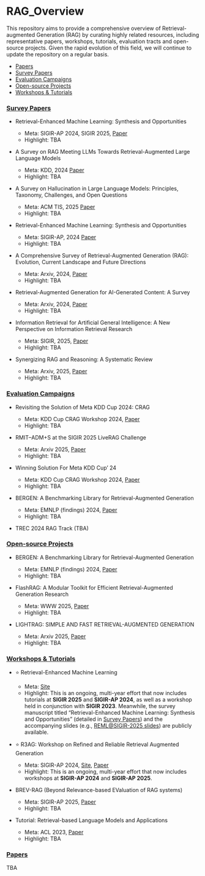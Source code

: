 # RAG_Overview

This repository aims to provide a comprehensive overview of Retrieval-augmented Generation (RAG) by curating highly related resources, including representative papers, workshops, tutorials, evaluation tracts and open-source projects.
Given the rapid evolution of this field, we will continue to update the repository on a regular basis.

- <a href="#ps">Papers</a>
- <a href="#sp">Survey Papers</a>
- <a href="#ec">Evaluation Campaigns</a>
- <a href="#op">Open-source Projects</a>
- <a href="#wt">Workshops & Tutorials</a>

### <a name="sp"></a>[Survey Papers]()

- Retrieval-Enhanced Machine Learning: Synthesis and Opportunities 
  - Meta: SIGIR-AP 2024, SIGIR 2025, [Paper](https://arxiv.org/abs/2407.12982)
  - Highlight: TBA

- A Survey on RAG Meeting LLMs Towards Retrieval-Augmented Large Language Models 
  - Meta: KDD, 2024 [Paper](https://arxiv.org/abs/2405.06211)
  - Highlight: TBA

- A Survey on Hallucination in Large Language Models: Principles, Taxonomy, Challenges, and Open Questions 
  - Meta: ACM TIS, 2025 [Paper](https://arxiv.org/pdf/2311.05232)
  - Highlight: TBA

- Retrieval-Enhanced Machine Learning: Synthesis and Opportunities 
  - Meta: SIGIR-AP, 2024 [Paper](https://arxiv.org/pdf/2407.12982)
  - Highlight: TBA

- A Comprehensive Survey of Retrieval-Augmented Generation (RAG): Evolution, Current Landscape and Future Directions 
  - Meta: Arxiv, 2024, [Paper](https://arxiv.org/pdf/2410.12837)
  - Highlight: TBA

- Retrieval-Augmented Generation for AI-Generated Content: A Survey 
  - Meta: Arxiv, 2024, [Paper](https://arxiv.org/pdf/2402.19473)
  - Highlight: TBA

- Information Retrieval for Artificial General Intelligence:
A New Perspective on Information Retrieval Research 
  - Meta: SIGIR, 2025, [Paper](https://dl.acm.org/doi/pdf/10.1145/3726302.3730349)
  - Highlight: TBA

- Synergizing RAG and Reasoning: A Systematic Review 
  - Meta: Arxiv, 2025, [Paper](https://arxiv.org/pdf/2504.15909)
  - Highlight: TBA

### <a name="ec"></a>[Evaluation Campaigns]()

- Revisiting the Solution of Meta KDD Cup 2024: CRAG 
  - Meta: KDD Cup CRAG Workshop 2024, [Paper](https://arxiv.org/pdf/2409.15337)
  - Highlight: TBA
 
- RMIT–ADM+S at the SIGIR 2025 LiveRAG Challenge 
  - Meta: Arxiv 2025, [Paper](https://arxiv.org/pdf/2506.14516)
  - Highlight: TBA
 
- Winning Solution For Meta KDD Cup’ 24 
  - Meta: KDD Cup CRAG Workshop 2024, [Paper](https://arxiv.org/pdf/2410.00005)
  - Highlight: TBA
 
- BERGEN: A Benchmarking Library for Retrieval-Augmented Generation 
  - Meta: EMNLP (findings) 2024, [Paper](https://arxiv.org/pdf/2407.01102)
  - Highlight: TBA
 
- TREC 2024 RAG Track (TBA)

### <a name="op"></a>[Open-source Projects]()
- BERGEN: A Benchmarking Library for Retrieval-Augmented Generation 
  - Meta: EMNLP (findings) 2024, [Paper](https://arxiv.org/pdf/2407.01102)
  - Highlight: TBA

- FlashRAG: A Modular Toolkit for Efficient Retrieval-Augmented Generation Research 
  - Meta: WWW 2025, [Paper](https://arxiv.org/pdf/2405.13576)
  - Highlight: TBA

- LIGHTRAG: SIMPLE AND FAST RETRIEVAL-AUGMENTED GENERATION 
  - Meta: Arxiv 2025, [Paper](https://arxiv.org/pdf/2410.05779)
  - Highlight: TBA
 
### <a name="wt"></a>[Workshops & Tutorials]()
- ⭐ Retrieval-Enhanced Machine Learning
  - Meta: [Site](https://retrieval-enhanced-ml.github.io)
  - Highlight: This is an ongoing, multi-year effort that now includes tutorials at **SIGIR 2025** and **SIGIR-AP 2024**, as well as a workshop held in conjunction with **SIGIR 2023**. Meanwhile, the survey manuscript titled “Retrieval-Enhanced Machine Learning: Synthesis and Opportunities” (detailed in <a name="sp"></a>[Survey Papers]()) and the accompanying slides (e.g., [REML@SIGIR-2025 slides](https://retrieval-enhanced-ml.github.io/sigir-2025.html)) are publicly available.
    
- ⭐ R3AG:  Workshop on Refined and Reliable Retrieval Augmented Generation 
  - Meta: SIGIR-AP 2024, [Site](https://r3ag-sigir-ap.github.io/), [Paper](https://arxiv.org/pdf/2410.20598)
  - Highlight: This is an ongoing, multi-year effort that now includes workshops at **SIGIR-AP 2024** and **SIGIR-AP 2025**.

- BREV-RAG (Beyond Relevance-based EValuation of RAG systems) 
  - Meta: SIGIR-AP 2025, [Paper](http://sakailab.com/brev-rag/)
  - Highlight: TBA
 
- Tutorial: Retrieval-based Language Models and Applications
  - Meta: ACL 2023, [Paper](https://aclanthology.org/2023.acl-tutorials.6.pdf)
  - Highlight: TBA
 



### <a name="ps"></a>[Papers]()
TBA
